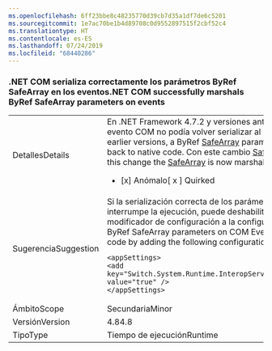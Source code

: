```yaml
---
ms.openlocfilehash: 6ff23bbe8c48235770d39cb7d35a1df7de6c5201
ms.sourcegitcommit: 1e7ac70be1b4d89708c0d9552897515f2cbf52c4
ms.translationtype: HT
ms.contentlocale: es-ES
ms.lasthandoff: 07/24/2019
ms.locfileid: "68440286"
---
```

### <a name="net-com-successfully-marshals-byref-safearray-parameters-on-events"></a><span data-ttu-id="8dfcc-101">.NET COM serializa correctamente los parámetros ByRef SafeArray en los eventos</span><span class="sxs-lookup"><span data-stu-id="8dfcc-101">.NET COM successfully marshals ByRef SafeArray parameters on events</span></span>

|   |   |
|---|---|
|<span data-ttu-id="8dfcc-102">Detalles</span><span class="sxs-lookup"><span data-stu-id="8dfcc-102">Details</span></span>|<span data-ttu-id="8dfcc-103">En .NET Framework 4.7.2 y versiones anteriores, un parámetro ByRef [SafeArray](https://docs.microsoft.com/windows/desktop/api/oaidl/ns-oaidl-safearray) en un evento COM no podía volver serializar al código nativo.</span><span class="sxs-lookup"><span data-stu-id="8dfcc-103">In the .NET Framework 4.7.2 and earlier versions, a ByRef [SafeArray](https://docs.microsoft.com/windows/desktop/api/oaidl/ns-oaidl-safearray) parameter on a COM event would fail to marshal back to native code.</span></span>  <span data-ttu-id="8dfcc-104">Con este cambio [SafeArray](https://docs.microsoft.com/windows/desktop/api/oaidl/ns-oaidl-safearray) ahora se serializa correctamente.</span><span class="sxs-lookup"><span data-stu-id="8dfcc-104">With this change the [SafeArray](https://docs.microsoft.com/windows/desktop/api/oaidl/ns-oaidl-safearray) is now marshalled successfully.</span></span><ul><li><span data-ttu-id="8dfcc-105">[x] Anómalo</span><span class="sxs-lookup"><span data-stu-id="8dfcc-105">[ x ] Quirked</span></span></li></ul>|
|<span data-ttu-id="8dfcc-106">Sugerencia</span><span class="sxs-lookup"><span data-stu-id="8dfcc-106">Suggestion</span></span>|<span data-ttu-id="8dfcc-107">Si la serialización correcta de los parámetros ByRef SafeArray en eventos COM interrumpe la ejecución, puede deshabilitar este código agregando el siguiente modificador de configuración a la configuración de la aplicación:</span><span class="sxs-lookup"><span data-stu-id="8dfcc-107">If properly marshalling ByRef SafeArray parameters on COM Events breaks execution, you can disable this code by adding the following configuration switch to your application config:</span></span><pre><code class="lang-xml">&lt;appSettings&gt;&#13;&#10;&lt;add key=&quot;Switch.System.Runtime.InteropServices.DoNotMarshalOutByrefSafeArrayOnInvoke&quot; value=&quot;true&quot; /&gt;&#13;&#10;&lt;/appSettings&gt;&#13;&#10;</code></pre>|
|<span data-ttu-id="8dfcc-108">Ámbito</span><span class="sxs-lookup"><span data-stu-id="8dfcc-108">Scope</span></span>|<span data-ttu-id="8dfcc-109">Secundaria</span><span class="sxs-lookup"><span data-stu-id="8dfcc-109">Minor</span></span>|
|<span data-ttu-id="8dfcc-110">Versión</span><span class="sxs-lookup"><span data-stu-id="8dfcc-110">Version</span></span>|<span data-ttu-id="8dfcc-111">4.8</span><span class="sxs-lookup"><span data-stu-id="8dfcc-111">4.8</span></span>|
|<span data-ttu-id="8dfcc-112">Tipo</span><span class="sxs-lookup"><span data-stu-id="8dfcc-112">Type</span></span>|<span data-ttu-id="8dfcc-113">Tiempo de ejecución</span><span class="sxs-lookup"><span data-stu-id="8dfcc-113">Runtime</span></span>|
